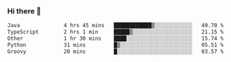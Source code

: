 ### Hi there 👋

<!--START_SECTION:waka-->

```txt
Java              4 hrs 45 mins   ████████████▒░░░░░░░░░░░░   49.70 %
TypeScript        2 hrs 1 min     █████▒░░░░░░░░░░░░░░░░░░░   21.15 %
Other             1 hr 30 mins    ████░░░░░░░░░░░░░░░░░░░░░   15.74 %
Python            31 mins         █▒░░░░░░░░░░░░░░░░░░░░░░░   05.51 %
Groovy            20 mins         █░░░░░░░░░░░░░░░░░░░░░░░░   03.57 %
```

<!--END_SECTION:waka-->

<!--
**jerry-shao/jerry-shao** is a ✨ _special_ ✨ repository because its `README.md` (this file) appears on your GitHub profile.

Here are some ideas to get you started:

- 🔭 I’m currently working on ...
- 🌱 I’m currently learning ...
- 👯 I’m looking to collaborate on ...
- 🤔 I’m looking for help with ...
- 💬 Ask me about ...
- 📫 How to reach me: ...
- 😄 Pronouns: ...
- ⚡ Fun fact: ...
-->
